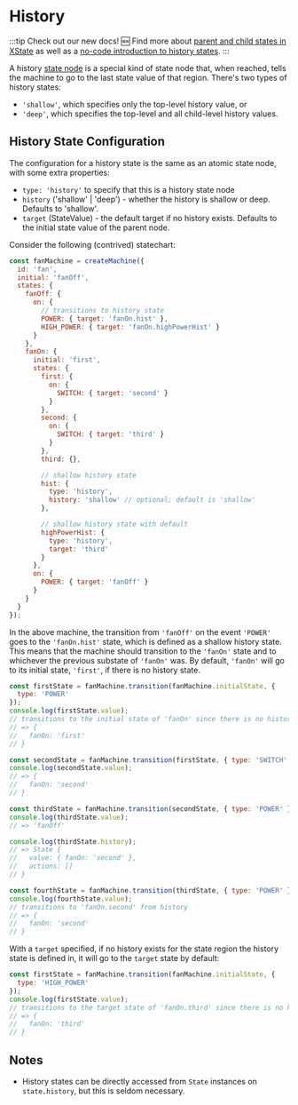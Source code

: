 # History

:::tip Check out our new docs!
🆕 Find more about [parent and child states in XState](https://stately.ai/docs/xstate/states/history-states) as well as a [no-code introduction to history states](https://stately.ai/docs/states/history-states).
:::

A history [state node](./statenodes.md) is a special kind of state node that, when reached, tells the machine to go to the last state value of that region. There's two types of history states:

- `'shallow'`, which specifies only the top-level history value, or
- `'deep'`, which specifies the top-level and all child-level history values.

## History State Configuration

The configuration for a history state is the same as an atomic state node, with some extra properties:

- `type: 'history'` to specify that this is a history state node
- `history` ('shallow' | 'deep') - whether the history is shallow or deep. Defaults to 'shallow'.
- `target` (StateValue) - the default target if no history exists. Defaults to the initial state value of the parent node.

Consider the following (contrived) statechart:

```js
const fanMachine = createMachine({
  id: 'fan',
  initial: 'fanOff',
  states: {
    fanOff: {
      on: {
        // transitions to history state
        POWER: { target: 'fanOn.hist' },
        HIGH_POWER: { target: 'fanOn.highPowerHist' }
      }
    },
    fanOn: {
      initial: 'first',
      states: {
        first: {
          on: {
            SWITCH: { target: 'second' }
          }
        },
        second: {
          on: {
            SWITCH: { target: 'third' }
          }
        },
        third: {},

        // shallow history state
        hist: {
          type: 'history',
          history: 'shallow' // optional; default is 'shallow'
        },

        // shallow history state with default
        highPowerHist: {
          type: 'history',
          target: 'third'
        }
      },
      on: {
        POWER: { target: 'fanOff' }
      }
    }
  }
});
```

In the above machine, the transition from `'fanOff'` on the event `'POWER'` goes to the `'fanOn.hist'` state, which is defined as a shallow history state. This means that the machine should transition to the `'fanOn'` state and to whichever the previous substate of `'fanOn'` was. By default, `'fanOn'` will go to its initial state, `'first'`, if there is no history state.

```js
const firstState = fanMachine.transition(fanMachine.initialState, {
  type: 'POWER'
});
console.log(firstState.value);
// transitions to the initial state of 'fanOn' since there is no history
// => {
//   fanOn: 'first'
// }

const secondState = fanMachine.transition(firstState, { type: 'SWITCH' });
console.log(secondState.value);
// => {
//   fanOn: 'second'
// }

const thirdState = fanMachine.transition(secondState, { type: 'POWER' });
console.log(thirdState.value);
// => 'fanOff'

console.log(thirdState.history);
// => State {
//   value: { fanOn: 'second' },
//   actions: []
// }

const fourthState = fanMachine.transition(thirdState, { type: 'POWER' });
console.log(fourthState.value);
// transitions to 'fanOn.second' from history
// => {
//   fanOn: 'second'
// }
```

With a `target` specified, if no history exists for the state region the history state is defined in, it will go to the `target` state by default:

```js
const firstState = fanMachine.transition(fanMachine.initialState, {
  type: 'HIGH_POWER'
});
console.log(firstState.value);
// transitions to the target state of 'fanOn.third' since there is no history
// => {
//   fanOn: 'third'
// }
```

## Notes

- History states can be directly accessed from `State` instances on `state.history`, but this is seldom necessary.
